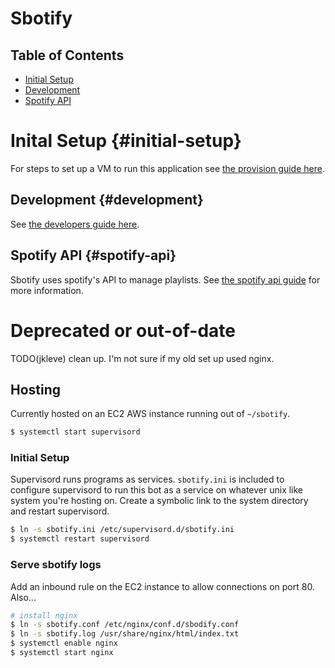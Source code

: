 # Sbotify

## Table of Contents
- [Initial Setup](#initial-setup)
- [Development](#development)
- [Spotify API](#spotify-api)

# Inital Setup {#initial-setup}

For steps to set up a VM to run this application see [the provision guide here](./docs/provision-vm.md).

## Development {#development}

See [the developers guide here](./docs/developers-guide.md).

## Spotify API {#spotify-api}

Sbotify uses spotify's API to manage playlists. See [the spotify api guide](./docs/spotify-api.md) for more information.


# Deprecated or out-of-date

TODO(jkleve) clean up. I'm not sure if my old set up used nginx.

## Hosting
Currently hosted on an EC2 AWS instance running out of `~/sbotify`.
```sh
$ systemctl start supervisord
```

### Initial Setup
Supervisord runs programs as services. `sbotify.ini` is included to configure supervisord
to run this bot as a service on whatever unix like system you're hosting on. Create a
symbolic link to the system directory and restart supervisord.
```sh
$ ln -s sbotify.ini /etc/supervisord.d/sbotify.ini
$ systemctl restart supervisord
```

### Serve sbotify logs
Add an inbound rule on the EC2 instance to allow connections on port 80. Also...
```sh
# install nginx
$ ln -s sbotify.conf /etc/nginx/conf.d/sbodify.conf
$ ln -s sbotify.log /usr/share/nginx/html/index.txt
$ systemctl enable nginx
$ systemctl start nginx
```